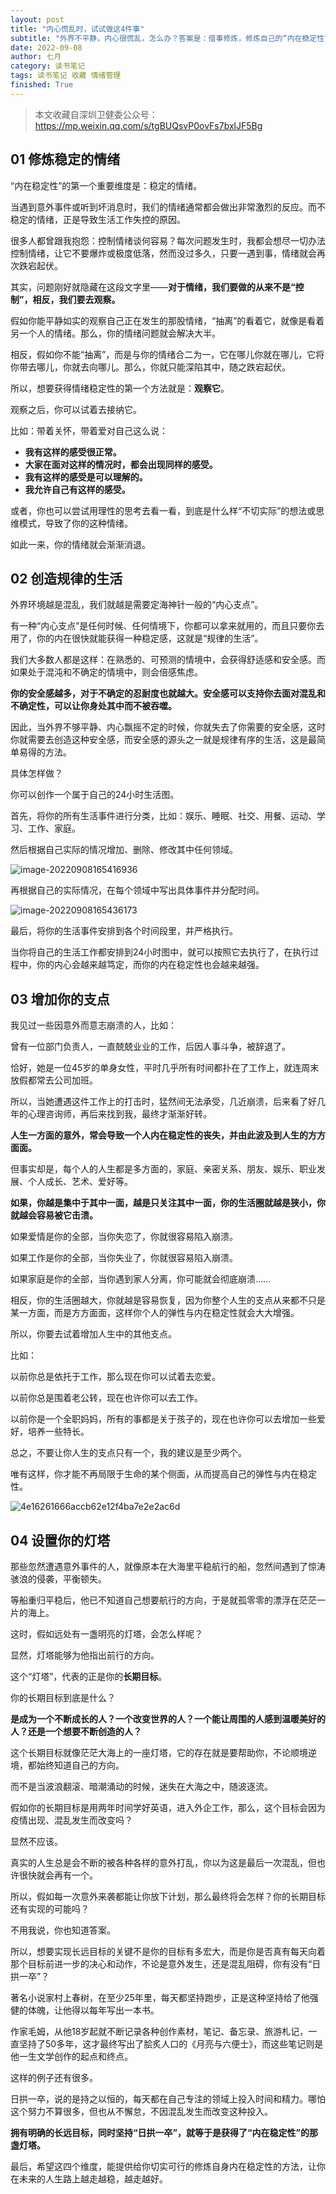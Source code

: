 ```yaml
---
layout: post
title: "内心慌乱时，试试做这4件事"
subtitle: "外界不平静，内心很慌乱，怎么办？答案是：借事修炼，修炼自己的“内在稳定性”。"
date: 2022-09-08
author: 七月
category: 读书笔记
tags: 读书笔记 收藏 情绪管理
finished: True
---
```


> 本文收藏自深圳卫健委公众号：https://mp.weixin.qq.com/s/tgBUQsvP0ovFs7bxlJF5Bg

## 01 修炼稳定的情绪

“内在稳定性”的第一个重要维度是：稳定的情绪。

当遇到意外事件或听到坏消息时，我们的情绪通常都会做出非常激烈的反应。而不稳定的情绪，正是导致生活工作失控的原因。

很多人都曾跟我抱怨：控制情绪谈何容易？每次问题发生时，我都会想尽一切办法控制情绪，让它不要爆炸或极度低落，然而没过多久，只要一遇到事，情绪就会再次跌宕起伏。

其实，问题刚好就隐藏在这段文字里——**对于情绪，我们要做的从来不是“控制”，相反，我们要去观察。**

假如你能平静如实的观察自己正在发生的那股情绪，“抽离”的看着它，就像是看着另一个人的情绪。那么，你的情绪问题就会解决大半。

相反，假如你不能“抽离”，而是与你的情绪合二为一，它在哪儿你就在哪儿，它将你带去哪儿，你就去向哪儿。那么，你就只能深陷其中，随之跌宕起伏。

所以，想要获得情绪稳定性的第一个方法就是：**观察它**。

观察之后，你可以试着去接纳它。

比如：带着关怀，带着爱对自己这么说：

- **我有这样的感受很正常。**
- **大家在面对这样的情况时，都会出现同样的感受。**
- **我有这样的感受是可以理解的。**
- **我允许自己有这样的感受。**

或者，你也可以尝试用理性的思考去看一看，到底是什么样“不切实际”的想法或思维模式，导致了你的这种情绪。

如此一来，你的情绪就会渐渐消退。

## 02 创造规律的生活

外界环境越是混乱，我们就越是需要定海神针一般的“内心支点”。

有一种“内心支点”是任何时候、任何情境下，你都可以拿来就用的，而且只要你去用了，你的内在很快就能获得一种稳定感，这就是“规律的生活”。 

我们大多数人都是这样：在熟悉的、可预测的情境中，会获得舒适感和安全感。而如果处于混沌和不确定的情境中，则会倍感焦虑。

**你的安全感越多，对于不确定的忍耐度也就越大。安全感可以支持你去面对混乱和不确定性，可以让你身处其中而不被吞噬。**

因此，当外界不够平静、内心飘摇不定的时候，你就失去了你需要的安全感，这时你就需要去创造这种安全感，而安全感的源头之一就是规律有序的生活，这是最简单易得的方法。

具体怎样做？

你可以创作一个属于自己的24小时生活图。

首先，将你的所有生活事件进行分类，比如：娱乐、睡眠、社交、用餐、运动、学习、工作、家庭。

然后根据自己实际的情况增加、删除、修改其中任何领域。

![image-20220908165416936](/img//image-20220908165416936.png)

再根据自己的实际情况，在每个领域中写出具体事件并分配时间。 

![image-20220908165436173](/img//image-20220908165436173.png)

最后，将你的生活事件安排到各个时间段里，并严格执行。

当你将自己的生活工作都安排到24小时图中，就可以按照它去执行了，在执行过程中，你的内心会越来越笃定，而你的内在稳定性也会越来越强。

## 03  增加你的支点

我见过一些因意外而意志崩溃的人，比如：

曾有一位部门负责人，一直兢兢业业的工作，后因人事斗争，被辞退了。

恰好，她是一位45岁的单身女性，平时几乎所有时间都扑在了工作上，就连周末放假都常去公司加班。

所以，当她遭遇这件工作上的打击时，猛然间无法承受，几近崩溃，后来看了好几年的心理咨询师，再后来找到我，最终才渐渐好转。 

**人生一方面的意外，常会导致一个人内在稳定性的丧失，并由此波及到人生的方方面面。**

但事实却是，每个人的人生都是多方面的，家庭、亲密关系、朋友、娱乐、职业发展、个人成长、艺术、爱好等。

**如果，你越是集中于其中一面，越是只关注其中一面，你的生活圈就越是狭小，你就越会容易被它击溃。**

如果爱情是你的全部，当你失恋了，你就很容易陷入崩溃。

如果工作是你的全部，当你失业了，你就很容易陷入崩溃。

如果家庭是你的全部，当你遇到家人分离，你可能就会彻底崩溃......

相反，你的生活圈越大，你就越是容易恢复，因为你整个人生的支点从来都不只是某一方面，而是方方面面，这样你个人的弹性与内在稳定性就会大大增强。

所以，你要去试着增加人生中的其他支点。

比如：

以前你总是依托于工作，那么现在你可以试着去恋爱。

以前你总是围着老公转，现在也许你可以去工作。

以前你是一个全职妈妈，所有的事都是关于孩子的，现在也许你可以去增加一些爱好，培养一些特长。

总之，不要让你人生的支点只有一个，我的建议是至少两个。

唯有这样，你才能不再局限于生命的某个侧面，从而提高自己的弹性与内在稳定性。

![4e16261666accb62e12f4ba7e2e2ac6d](/img/4e16261666accb62e12f4ba7e2e2ac6d.jpg)

## 04 设置你的灯塔

那些忽然遭遇意外事件的人，就像原本在大海里平稳航行的船，忽然间遇到了惊涛骇浪的侵袭，平衡顿失。

等船重归平稳后，他已不知道自己想要航行的方向，于是就孤零零的漂浮在茫茫一片的海上。

这时，假如远处有一盏明亮的灯塔，会怎么样呢？

显然，灯塔能够为他指出前行的方向。

这个“灯塔”，代表的正是你的**长期目标**。

你的长期目标到底是什么？

**是成为一个不断成长的人？一个改变世界的人？一个能让周围的人感到温暖美好的人？还是一个想要不断创造的人？**

这个长期目标就像茫茫大海上的一座灯塔，它的存在就是要帮助你，不论顺境逆境，都始终知道自己的方向。

而不是当波浪翻滚、暗潮涌动的时候，迷失在大海之中，随波逐流。

假如你的长期目标是用两年时间学好英语，进入外企工作，那么，这个目标会因为疫情出现、混乱发生而改变吗？

显然不应该。

真实的人生总是会不断的被各种各样的意外打乱，你以为这是最后一次混乱，但也许很快就会再有一个。

所以，假如每一次意外来袭都能让你放下计划，那么最终将会怎样？你的长期目标还有实现的可能吗？

不用我说，你也知道答案。

所以，想要实现长远目标的关键不是你的目标有多宏大，而是你是否真有每天向着那个目标前进一步的决心和动作，不论是意外发生，还是混乱阻碍，你有没有“日拱一卒”？ 

著名小说家村上春树，在至少25年里，每天都坚持跑步，正是这种坚持给了他强健的体魄，让他得以每年写出一本书。

作家毛姆，从他18岁起就不断记录各种创作素材，笔记、备忘录、旅游札记，一直坚持了50多年，这才最终写出了脍炙人口的《月亮与六便士》，而这些笔记则是他一生文学创作的起点和终点。 

这样的例子还有很多。

日拱一卒，说的是持之以恒的，每天都在自己专注的领域上投入时间和精力。哪怕这个努力不算很多，但也从不懈怠，不因混乱发生而改变这种投入。

**拥有明确的长远目标，同时坚持“日拱一卒”，就等于是获得了“内在稳定性”的那盏灯塔。** 

最后，希望这四个维度，能提供给你切实可行的修炼自身内在稳定性的方法，让你在未来的人生路上越走越稳，越走越好。